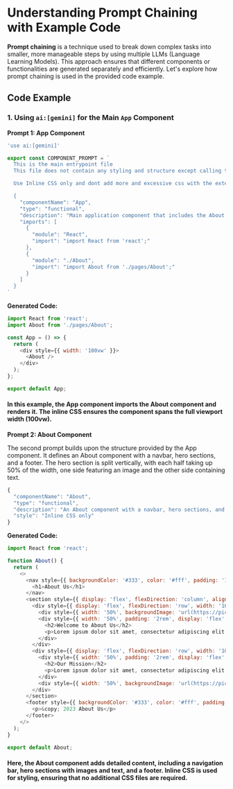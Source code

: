# Understanding Prompt Chaining with Example Code

**Prompt chaining** is a technique used to break down complex tasks into smaller, more manageable steps by using multiple LLMs (Language Learning Models). This approach ensures that different components or functionalities are generated separately and efficiently. Let's explore how prompt chaining is used in the provided code example.

## Code Example

### 1. Using `ai:[gemini]` for the Main `App` Component

**Prompt 1: App Component**
```javascript
'use ai:[gemini]'

export const COMPONENT_PROMPT = `
  This is the main entrypoint file
  This file does not contain any styling and structure except calling the component

  Use Inline CSS only and dont add more and excessive css with the external css

  {
    "componentName": "App",
    "type": "functional",
    "description": "Main application component that includes the About component.",
    "imports": [
      {
        "module": "React",
        "import": "import React from 'react';"
      },
      {
        "module": "./About",
        "import": "import About from './pages/About';"
      }
    ]
  }
`
```
**Generated Code:**
```js
import React from 'react';
import About from './pages/About';

const App = () => {
  return (
    <div style={{ width: '100vw' }}>
      <About />
    </div>
  );
};

export default App;
```

#### In this example, the App component imports the About component and renders it. The inline CSS ensures the component spans the full viewport width (100vw).


**Prompt 2: About Component**

The second prompt builds upon the structure provided by the App component. It defines an About component with a navbar, hero sections, and a footer. The hero section is split vertically, with each half taking up 50% of the width, one side featuring an image and the other side containing text.

```js
{
  "componentName": "About",
  "type": "functional",
  "description": "An About component with a navbar, hero sections, and footer. The hero section has two parts separated vertically with images and text.",
  "style": "Inline CSS only"
}
```

**Generated Code:**
```js
import React from 'react';

function About() {
  return (
    <>
      <nav style={{ backgroundColor: '#333', color: '#fff', padding: '1rem', textAlign: 'center' }}>
        <h1>About Us</h1>
      </nav>
      <section style={{ display: 'flex', flexDirection: 'column', alignItems: 'center', justifyContent: 'center', height: '100vh' }}>
        <div style={{ display: 'flex', flexDirection: 'row', width: '100%', height: '50vh' }}>
          <div style={{ width: '50%', backgroundImage: 'url(https://picsum.photos/200/300)', backgroundSize: 'cover', backgroundPosition: 'center' }}></div>
          <div style={{ width: '50%', padding: '2rem', display: 'flex', flexDirection: 'column', justifyContent: 'center' }}>
            <h2>Welcome to About Us</h2>
            <p>Lorem ipsum dolor sit amet, consectetur adipiscing elit. Sed sit amet nulla auctor, vestibulum magna sed, convallis ex.</p>
          </div>
        </div>
        <div style={{ display: 'flex', flexDirection: 'row', width: '100%', height: '50vh' }}>
          <div style={{ width: '50%', padding: '2rem', display: 'flex', flexDirection: 'column', justifyContent: 'center' }}>
            <h2>Our Mission</h2>
            <p>Lorem ipsum dolor sit amet, consectetur adipiscing elit. Sed sit amet nulla auctor, vestibulum magna sed, convallis ex.</p>
          </div>
          <div style={{ width: '50%', backgroundImage: 'url(https://picsum.photos/200/301)', backgroundSize: 'cover', backgroundPosition: 'center' }}></div>
        </div>
      </section>
      <footer style={{ backgroundColor: '#333', color: '#fff', padding: '1rem', textAlign: 'center' }}>
        <p>&copy; 2023 About Us</p>
      </footer>
    </>
  );
}

export default About;
```

#### Here, the About component adds detailed content, including a navigation bar, hero sections with images and text, and a footer. Inline CSS is used for styling, ensuring that no additional CSS files are required.